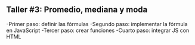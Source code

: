 ## Taller #3: Promedio, mediana y moda

-Primer paso: definir las fórmulas 
-Segundo paso: implementar la fórmula en JavaScript 
-Tercer paso: crear funciones
-Cuarto paso: integrar JS con HTML